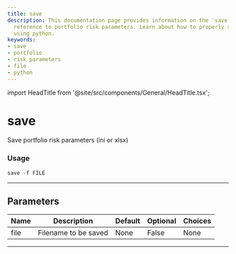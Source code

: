 ```yaml
---
title: save
description: This documentation page provides information on the 'save' command in
  reference to portfolio risk parameters. Learn about how to properly save your parameters
  using python.
keywords:
- save
- portfolio
- risk parameters
- file
- python
---
```


import HeadTitle from '@site/src/components/General/HeadTitle.tsx';

<HeadTitle title="save - Parameters - Po - Portfolio - Reference | OpenBB Terminal Docs" />

# save

Save portfolio risk parameters (ini or xlsx)

### Usage

```python
save -f FILE
```

---

## Parameters

| Name | Description | Default | Optional | Choices |
| ---- | ----------- | ------- | -------- | ------- |
| file | Filename to be saved | None | False | None |

---

